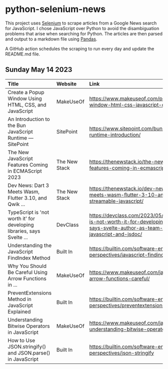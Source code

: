 # python-selenium-news

This project uses [Selenium](https://www.seleniumhq.org/) to scrape articles from a Google News search for JavaScript.
I chose JavaScript over Python to avoid the disambiguation problems that arise when searching for Python.
The articles are then parsed and output to a markdown file using [Pandas](https://pandas.pydata.org/).

A GitHub action schedules the scraping to run every day and update the README.md file.

## Sunday May 14 2023


| Title                                                                  | Website       | Link                                                                                                                                             |
|:-----------------------------------------------------------------------|:--------------|:-------------------------------------------------------------------------------------------------------------------------------------------------|
| Create a Popup Window Using HTML, CSS, and JavaScript                  | MakeUseOf     | https://www.makeuseof.com/popup-window-html-css-javascript-create/                                                                               |
| An Introduction to the Bun JavaScript Runtime — SitePoint              | SitePoint     | https://www.sitepoint.com/bun-javascript-runtime-introduction/                                                                                   |
| The New JavaScript Features Coming in ECMAScript 2023                  | The New Stack | https://thenewstack.io/the-new-javascript-features-coming-in-ecmascript-2023/                                                                    |
| Dev News: Dart 3 Meets Wasm, Flutter 3.10, and Qwik ...                | The New Stack | https://thenewstack.io/dev-news-dart-3-meets-wasm-flutter-3-10-and-qwik-streamable-javascript/                                                   |
| TypeScript is 'not worth it' for developing libraries, says Svelte ... | DevClass      | https://devclass.com/2023/05/11/typescript-is-not-worth-it-for-developing-libraries-says-svelte-author-as-team-switches-to-javascript-and-jsdoc/ |
| Understanding the JavaScript FindIndex Method                          | Built In      | https://builtin.com/software-engineering-perspectives/javascript-findindex                                                                       |
| Why You Should Be Careful Using Arrow Functions in ...                 | MakeUseOf     | https://www.makeuseof.com/javascript-arrow-functions-careful/                                                                                    |
| PreventExtensions Method in JavaScript Explained                       | Built In      | https://builtin.com/software-engineering-perspectives/preventextensions-javascript                                                               |
| Understanding Bitwise Operators in JavaScript                          | MakeUseOf     | https://www.makeuseof.com/javascript-understanding-bitwise-operators/                                                                            |
| How to Use JSON.stringify() and JSON.parse() in JavaScript             | Built In      | https://builtin.com/software-engineering-perspectives/json-stringify                                                                             |